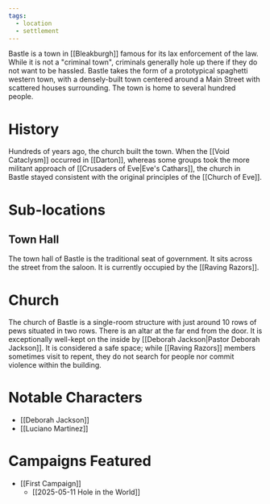 ```yaml
---
tags:
  - location
  - settlement
---
```

Bastle is a town in [[Bleakburgh]] famous for its lax enforcement of the law. While it is not a "criminal town", criminals generally hole up there if they do not want to be hassled. Bastle takes the form of a prototypical spaghetti western town, with a densely-built town centered around a Main Street with scattered houses surrounding. The town is home to several hundred people.

# History

Hundreds of years ago, the church built the town. When the [[Void Cataclysm]] occurred in [[Darton]], whereas some groups took the more militant approach of [[Crusaders of Eve|Eve's Cathars]], the church in Bastle stayed consistent with the original principles of the [[Church of Eve]].

# Sub-locations

## Town Hall

The town hall of Bastle is the traditional seat of government. It sits across the street from the saloon. It is currently occupied by the [[Raving Razors]].

# Church

The church of Bastle is a single-room structure with just around 10 rows of pews situated in two rows. There is an altar at the far end from the door. It is exceptionally well-kept on the inside by [[Deborah Jackson|Pastor Deborah Jackson]]. It is considered a safe space; while [[Raving Razors]] members sometimes visit to repent, they do not search for people nor commit violence within the building.

# Notable Characters

- [[Deborah Jackson]]
- [[Luciano Martinez]]

# Campaigns Featured

- [[First Campaign]]
	- [[2025-05-11 Hole in the World]]